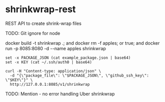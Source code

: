 # shrinkwrap-rest
REST API to create shrink-wrap files

TODO:
Git ignore for node

docker build -t shrinkwrap .; and docker rm -f apples; or  true; and docker run -p 8085:8080 -d --name apples shrinkwrap


```
set -x PACKAGE_JSON (cat example_package.json | base64)
set -x KEY (cat ~/.ssh/auth0 | base64)

curl -H "Content-type: application/json" \
  -d "{\"package_file\": \"$PACKAGE_JSON\", \"github_ssh_key\": \"$KEY\"}" \
  http://127.0.0.1:8085/v1/shrinkwrap
```

TODO: Mention - no error handling
Uber shrinkwrap